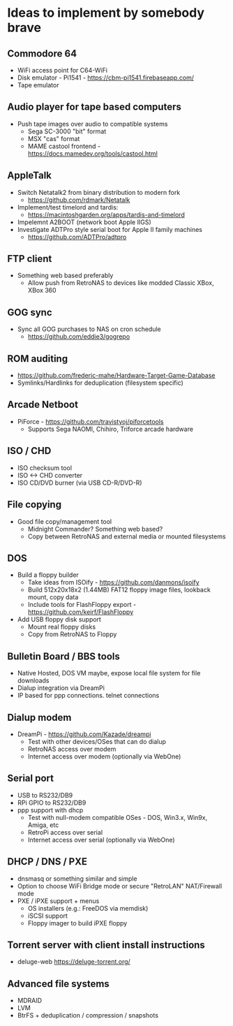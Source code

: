 # Ideas to implement by somebody brave

## Commodore 64
* WiFi access point for C64-WiFi
* Disk emulator - Pi1541 - https://cbm-pi1541.firebaseapp.com/
* Tape emulator

## Audio player for tape based computers
* Push tape images over audio to compatible systems
  * Sega SC-3000 "bit" format
  * MSX "cas" format
  * MAME castool frontend - https://docs.mamedev.org/tools/castool.html

## AppleTalk
* Switch Netatalk2 from binary distribution to modern fork
  * https://github.com/rdmark/Netatalk
* Implement/test timelord and tardis:
  * https://macintoshgarden.org/apps/tardis-and-timelord
* Impelemnt A2BOOT (network boot Apple IIGS)
* Investigate ADTPro style serial boot for Apple II family machines
  * https://github.com/ADTPro/adtpro

## FTP client
* Something web based preferably
  * Allow push from RetroNAS to devices like modded Classic XBox, XBox 360

## GOG sync
* Sync all GOG purchases to NAS on cron schedule
  * https://github.com/eddie3/gogrepo

## ROM auditing
* https://github.com/frederic-mahe/Hardware-Target-Game-Database
* Symlinks/Hardlinks for deduplication (filesystem specific)

## Arcade Netboot
* PiForce - https://github.com/travistyoj/piforcetools
  * Supports Sega NAOMI, Chihiro, Triforce arcade hardware

## ISO / CHD
* ISO checksum tool
* ISO <-> CHD converter
* ISO CD/DVD burner (via USB CD-R/DVD-R)

## File copying
* Good file copy/management tool
  * Midnight Commander? Something web based?
  * Copy between RetroNAS and external media or mounted filesystems

## DOS
* Build a floppy builder
  * Take ideas from ISOify - https://github.com/danmons/isoify
  * Build 512x20x18x2 (1.44MB) FAT12 floppy image files, lookback mount, copy data
  * Include tools for FlashFloppy export - https://github.com/keirf/FlashFloppy
* Add USB floppy disk support
  * Mount real floppy disks
  * Copy from RetroNAS to Floppy

## Bulletin Board / BBS tools
* Native Hosted, DOS VM maybe, expose local file system for file downloads
* Dialup integration via DreamPi
* IP based for ppp connections. telnet connections

## Dialup modem
* DreamPi - https://github.com/Kazade/dreampi
  * Test with other devices/OSes that can do dialup
  * RetroNAS access over modem
  * Internet access over modem (optionally via WebOne)

## Serial port
* USB to RS232/DB9
* RPi GPIO to RS232/DB9
* ppp support with dhcp
  * Test with null-modem compatible OSes - DOS, Win3.x, Win9x, Amiga, etc
  * RetroPi access over serial
  * Internet access over serial (optionally via WebOne)

## DHCP / DNS / PXE
* dnsmasq or something similar and simple
* Option to choose WiFi Bridge mode or secure "RetroLAN" NAT/Firewall mode
* PXE / iPXE support + menus
  * OS installers (e.g.: FreeDOS via memdisk) 
  * iSCSI support
  * Floppy imager to build iPXE floppy

## Torrent server with client install instructions
* deluge-web https://deluge-torrent.org/

## Advanced file systems
* MDRAID
* LVM
* BtrFS + deduplication / compression / snapshots

